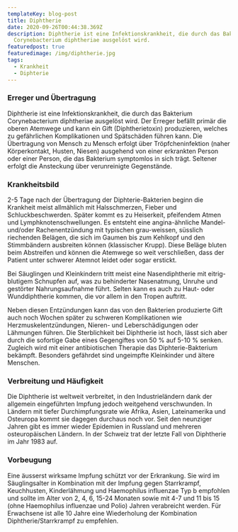 ```yaml
---
templateKey: blog-post
title: Diphtherie
date: 2020-09-26T00:44:38.369Z
description: Diphtherie ist eine Infektionskrankheit, die durch das Bakterium
  Corynebacterium diphtheriae ausgelöst wird.
featuredpost: true
featuredimage: /img/diphtherie.jpg
tags:
  - Krankheit
  - Diphterie
---
```

### Erreger und Übertragung
Diphtherie ist eine Infektionskrankheit, die durch das Bakterium Corynebacterium diphtheriae ausgelöst wird. Der Erreger befällt primär die oberen Atemwege und kann  ein Gift (Diphtherietoxin) produzieren, welches zu gefährlichen Komplikationen und Spätschäden führen kann. Die Übertragung von Mensch zu Mensch erfolgt über Tröpfcheninfektion (naher Körperkontakt, Husten, Niesen) ausgehend von einer erkrankten Person oder einer Person, die das Bakterium symptomlos in sich trägt. Seltener erfolgt die Ansteckung über verunreinigte Gegenstände.

### Krankheitsbild
2-5 Tage nach der Übertragung der Diphterie-Bakterien beginn die Krankheit meist allmählich mit Halsschmerzen, Fieber und Schluckbeschwerden. Später kommt es zu Heiserkeit, pfeifendem Atmen und Lymphknotenschwellungen. Es entsteht eine angina-ähnliche Mandel- und/oder Rachenentzündung mit typischen grau-weissen, süsslich riechenden Belägen, die sich im Gaumen bis zum Kehlkopf und den Stimmbändern ausbreiten können (klassischer Krupp). Diese Beläge bluten beim Abstreifen und können die Atemwege so weit verschließen, dass der Patient unter schwerer Atemnot leidet oder sogar erstickt.

Bei Säuglingen und Kleinkindern tritt meist eine Nasendiphtherie mit eitrig-blutigem Schnupfen auf, was zu behinderter Nasenatmung, Unruhe und gestörter Nahrungsaufnahme führt. Selten kann es auch zu Haut- oder Wunddiphtherie kommen, die vor allem in den Tropen auftritt.

Neben diesen Entzündungen kann das von den Bakterien produzierte Gift auch noch Wochen später zu schweren Komplikationen wie Herzmuskelentzündungen, Nieren- und Leberschädigungen oder Lähmungen führen. Die Sterblichkeit bei Diphtherie ist hoch, lässt sich aber durch die sofortige Gabe eines Gegengiftes von 50 % auf 5-10 % senken. Zugleich wird mit einer antibiotischen Therapie das Diphterie-Bakterium bekämpft. Besonders gefährdet sind ungeimpfte Kleinkinder und ältere Menschen.

### Verbreitung und Häufigkeit
Die Diphtherie ist weltweit verbreitet, in den Industrieländern dank der allgemein eingeführten Impfung jedoch weitgehend verschwunden. In Ländern mit tiefer Durchimpfungsrate wie Afrika, Asien, Lateinamerika und Osteuropa kommt sie dagegen durchaus noch vor. Seit den neunziger Jahren gibt es immer wieder Epidemien in Russland und mehreren osteuropäischen Ländern. In der Schweiz trat der letzte Fall von Diphtherie im Jahr 1983 auf.

### Vorbeugung
Eine äusserst wirksame Impfung schützt vor der Erkrankung. Sie wird im Säuglingsalter in Kombination mit der Impfung gegen Starrkrampf, Keuchhusten, Kinderlähmung und Haemophilus influenzae Typ b empfohlen und sollte im Alter von 2, 4, 6, 15-24 Monaten sowie mit 4-7  und 11 bis 15 (ohne Haemophilus influenzae und Polio) Jahren verabreicht werden. Für Erwachsene ist alle 10 Jahre eine Wiederholung der Kombination Diphtherie/Starrkrampf zu empfehlen.